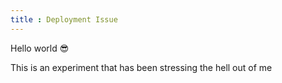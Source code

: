 ```yaml
---
title : Deployment Issue
---
```


Hello world 😎

This is an experiment that has been stressing the hell out of me 